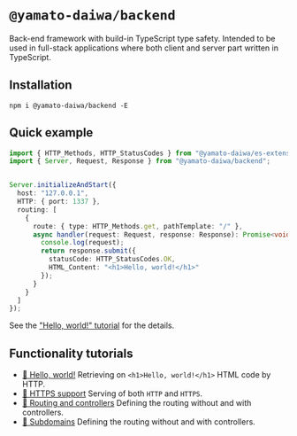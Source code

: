 # `@yamato-daiwa/backend`

Back-end framework with build-in TypeScript type safety.
Intended to be used in full-stack applications where both client and server part written in TypeScript.

## Installation

```
npm i @yamato-daiwa/backend -E
```

## Quick example

```typescript
import { HTTP_Methods, HTTP_StatusCodes } from "@yamato-daiwa/es-extensions";
import { Server, Request, Response } from "@yamato-daiwa/backend";


Server.initializeAndStart({
  host: "127.0.0.1",
  HTTP: { port: 1337 },
  routing: [
    {
      route: { type: HTTP_Methods.get, pathTemplate: "/" },
      async handler(request: Request, response: Response): Promise<void> {
        console.log(request);
        return response.submit({
          statusCode: HTTP_StatusCodes.OK,
          HTML_Content: "<h1>Hello, world!</h1>"
        });
      }
    }
  ]
});
```

See the ["Hello, world!" tutorial](../Documentation/01-HelloWorld/HelloWorld.md) for the details.

## Functionality tutorials

* [📖 Hello, world!](../Documentation/01-HelloWorld/HelloWorld.md) Retrieving on `<h1>Hello, world!</h1>` HTML code by HTTP.
* [📖 HTTPS support](../Documentation/02-HTTPS_Support/HTTPS_Support.md) Serving of both `HTTP` and `HTTPS`.
* [📖 Routing and controllers](../Documentation/03-RoutingAndControllers/RoutingAndControllers.md)
  Defining the routing without and with controllers.
* [📖 Subdomains](../Documentation/05-Subdomains/Subdomains.md)
  Defining the routing without and with controllers.
